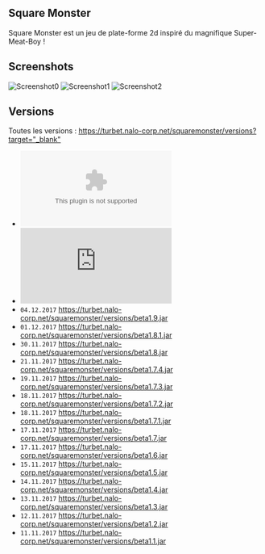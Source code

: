 ## Square Monster
Square Monster est un jeu de plate-forme 2d inspiré du magnifique Super-Meat-Boy !

## Screenshots
![Screenshot0](https://raw.githubusercontent.com/Strozor/Square-Monster/master/screenshots/0.png)
![Screenshot1](https://raw.githubusercontent.com/Strozor/Square-Monster/master/screenshots/1.png)
![Screenshot2](https://raw.githubusercontent.com/Strozor/Square-Monster/master/screenshots/2.png)

## Versions
Toutes les versions : <https://turbet.nalo-corp.net/squaremonster/versions?target="_blank">
* ![Download the current .exe version](https://github.com/Strozor/Square-Monster/blob/master/SquareMonster.exe?raw=true)
* ![Download the current .jar version](https://github.com/Strozor/Square-Monster/blob/master/SquareMonster.jar?raw=true)
* `04.12.2017` <https://turbet.nalo-corp.net/squaremonster/versions/beta1.9.jar>
* `01.12.2017` <https://turbet.nalo-corp.net/squaremonster/versions/beta1.8.1.jar>
* `30.11.2017` <https://turbet.nalo-corp.net/squaremonster/versions/beta1.8.jar>
* `21.11.2017` <https://turbet.nalo-corp.net/squaremonster/versions/beta1.7.4.jar>
* `19.11.2017` <https://turbet.nalo-corp.net/squaremonster/versions/beta1.7.3.jar>
* `18.11.2017` <https://turbet.nalo-corp.net/squaremonster/versions/beta1.7.2.jar>
* `18.11.2017` <https://turbet.nalo-corp.net/squaremonster/versions/beta1.7.1.jar>
* `17.11.2017` <https://turbet.nalo-corp.net/squaremonster/versions/beta1.7.jar>
* `17.11.2017` <https://turbet.nalo-corp.net/squaremonster/versions/beta1.6.jar>
* `15.11.2017` <https://turbet.nalo-corp.net/squaremonster/versions/beta1.5.jar>
* `14.11.2017` <https://turbet.nalo-corp.net/squaremonster/versions/beta1.4.jar>
* `13.11.2017` <https://turbet.nalo-corp.net/squaremonster/versions/beta1.3.jar>
* `12.11.2017` <https://turbet.nalo-corp.net/squaremonster/versions/beta1.2.jar>
* `11.11.2017` <https://turbet.nalo-corp.net/squaremonster/versions/beta1.1.jar>
